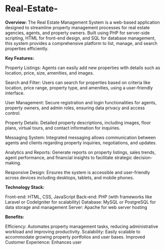 # Real-Estate-


**Overview:**
The Real Estate Management System is a web-based application designed to streamline property management processes for real estate agencies, agents, and property owners. Built using PHP for server-side scripting, HTML for front-end design, and SQL for database management, this system provides a comprehensive platform to list, manage, and search properties efficiently.


**Key Features:**

Property Listings: Agents can easily add new properties with details such as location, price, size, amenities, and images.

Search and Filter: Users can search for properties based on criteria like location, price range, property type, and amenities, using a user-friendly interface.

User Management: Secure registration and login functionalities for agents, property owners, and admin roles, ensuring data privacy and access control.

Property Details: Detailed property descriptions, including images, floor plans, virtual tours, and contact information for inquiries.

Messaging System: Integrated messaging allows communication between agents and clients regarding property inquiries, negotiations, and updates.

Analytics and Reports: Generate reports on property listings, sales trends, agent performance, and financial insights to facilitate strategic decision-making.

Responsive Design: Ensures the system is accessible and user-friendly across devices including desktops, tablets, and mobile phones.


**Technology Stack:**

Front-end: HTML, CSS, JavaScript
Back-end: PHP (with frameworks like Laravel or CodeIgniter for scalability)
Database: MySQL or PostgreSQL for data storage and management
Server: Apache for web server hosting


**Benefits:**

Efficiency: Automates property management tasks, reducing administrative workload and improving productivity.
Scalability: Easily scalable to accommodate growing property portfolios and user bases.
Improved Customer Experience: Enhances user



